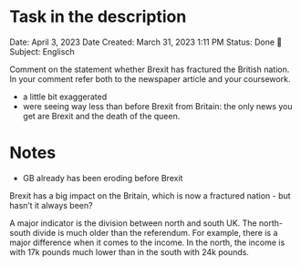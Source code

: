 # Task in the description

Date: April 3, 2023
Date Created: March 31, 2023 1:11 PM
Status: Done 🙌
Subject: Englisch

Comment on the statement whether Brexit has fractured the British nation. In your comment refer both to the newspaper article and your coursework.

- a little bit exaggerated
- were seeing way less than before Brexit from Britain: the only news you get are Brexit and the death of the queen.

# Notes

- GB already has been eroding before Brexit

Brexit has a big impact on the Britain, which is now a fractured nation - but hasn’t it always been?

A major indicator is the division between north and south UK. The north-south divide is much older than the referendum. For example, there is a major difference when it comes to the income. In the north, the income is with 17k pounds much lower than in the south with 24k pounds.